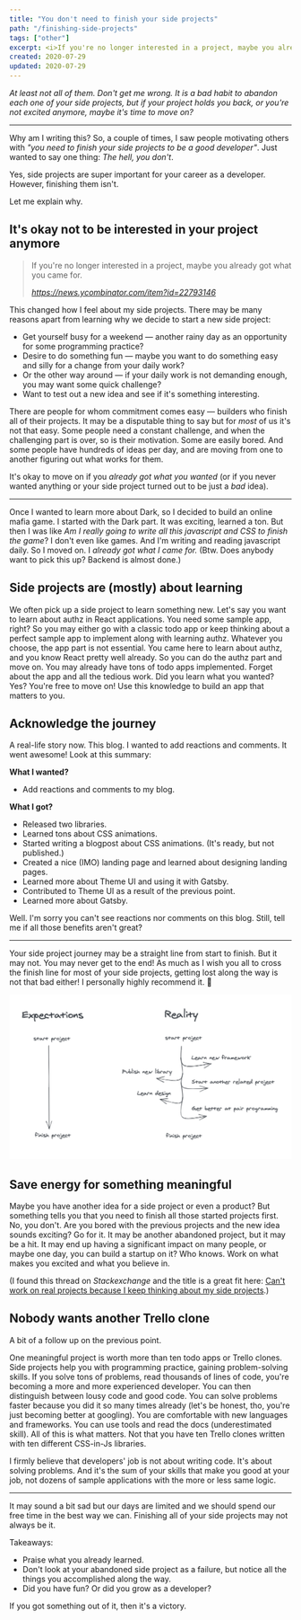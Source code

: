 ```yaml
---
title: "You don't need to finish your side projects"
path: "/finishing-side-projects"
tags: ["other"]
excerpt: <i>If you're no longer interested in a project, maybe you already got what you came for?</i>
created: 2020-07-29
updated: 2020-07-29
---
```


_At least not all of them. Don't get me wrong. It is a bad habit to abandon each one of your side projects, but if your project holds you back, or you're not excited anymore, maybe it's time to move on?_

---

Why am I writing this? So, a couple of times, I saw people motivating others with _"you need to finish your side projects to be a good developer"_. Just wanted to say one thing: _The hell, you don't_.

Yes, side projects are super important for your career as a developer. However, finishing them isn't.

Let me explain why.

## It's okay not to be interested in your project anymore

> If you're no longer interested in a project, maybe you already got what you came for.
>
> _https://news.ycombinator.com/item?id=22793146_

This changed how I feel about my side projects. There may be many reasons apart from learning why we decide to start a new side project:

- Get yourself busy for a weekend — another rainy day as an opportunity for some programming practice?
- Desire to do something fun — maybe you want to do something easy and silly for a change from your daily work?
- Or the other way around — if your daily work is not demanding enough, you may want some quick challenge?
- Want to test out a new idea and see if it's something interesting.

There are people for whom commitment comes easy — builders who finish all of their projects. It may be a disputable thing to say but for _most_ of us it's not that easy.
Some people need a constant challenge, and when the challenging part is over, so is their motivation. Some are easily bored. And some people have hundreds of ideas per day, and are moving from one to another figuring out what works for them.

It's okay to move on if you _already got what you wanted_ (or if you never wanted anything or your side project turned out to be just a _bad_ idea).

---

Once I wanted to learn more about Dark, so I decided to build an online mafia game. I started with the Dark part. It was exciting, learned a ton. But then I was like _Am I really going to write all this javascript and CSS to finish the game_? I don't even like games. And I'm writing and reading javascript daily. So I moved on. I _already got what I came for._ (Btw. Does anybody want to pick this up? Backend is almost done.)

## Side projects are (mostly) about learning

<!-- _\* Except for the ones that are supposed to be released as products or opensource libraries._ -->

We often pick up a side project to learn something new. Let's say you want to learn about authz in React applications. You need some sample app, right? So you may either go with a classic todo app or keep thinking about a perfect sample app to implement along with learning authz. Whatever you choose, the app part is not essential. You came here to learn about authz, and you know React pretty well already. So you can do the authz part and move on. You may already have tons of todo apps implemented. Forget about the app and all the tedious work. Did you learn what you wanted? Yes? You're free to move on! Use this knowledge to build an app that matters to you.

## Acknowledge the journey

A real-life story now. This blog. I wanted to add reactions and comments. It went awesome! Look at this summary:

**What I wanted?**

- Add reactions and comments to my blog.

**What I got?**

- Released two libraries.
- Learned tons about CSS animations.
- Started writing a blogpost about CSS animations. (It's ready, but not published.)
- Created a nice (IMO) landing page and learned about designing landing pages.
- Learned more about Theme UI and using it with Gatsby.
- Contributed to Theme UI as a result of the previous point.
- Learned more about Gatsby.

Well. I'm sorry you can't see reactions nor comments on this blog. Still, tell me if all those benefits aren't great?

---

Your side project journey may be a straight line from start to finish. But it may not. You may never get to the end! As much as I wish you all to cross the finish line for most of your side projects, getting lost along the way is not that bad either! I personally highly recommend it. 😬

<img src="./journey.png" />

## Save energy for something meaningful

Maybe you have another idea for a side project or even a product? But something tells you that you need to finish all those started projects first. No, you don't. Are you bored with the previous projects and the new idea sounds exciting? Go for it. It may be another abandoned project, but it may be a hit. It may end up having a significant impact on many people, or maybe one day, you can build a startup on it? Who knows. Work on what makes you excited and what you believe in.

(I found this thread on _Stackexchange_ and the title is a great fit here: [Can't work on real projects because I keep thinking about my side projects](https://softwareengineering.stackexchange.com/questions/51986/cant-work-on-real-projects-because-i-keep-thinking-about-my-side-projects).)

## Nobody wants another Trello clone

A bit of a follow up on the previous point.

One meaningful project is worth more than ten todo apps or Trello clones. Side projects help you with programming practice, gaining problem-solving skills. If you solve tons of problems, read thousands of lines of code, you're becoming a more and more experienced developer. You can then distinguish between lousy code and good code. You can solve problems faster because you did it so many times already (let's be honest, tho, you're just becoming better at googling). You are comfortable with new languages and frameworks. You can use tools and read the docs (underestimated skill). All of this is what matters. Not that you have ten Trello clones written with ten different CSS-in-Js libraries.

I firmly believe that developers' job is not about writing code. It's about solving problems. And it's the sum of your skills that make you good at your job, not dozens of sample applications with the more or less same logic.

---

It may sound a bit sad but our days are limited and we should spend our free time in the best way we can. Finishing all of your side projects may not always be it.

Takeaways:

- Praise what you already learned.
- Don't look at your abandoned side project as a failure, but notice all the things you accomplished along the way.
- Did you have fun? Or did you grow as a developer?

If you got something out of it, then it's a victory.
